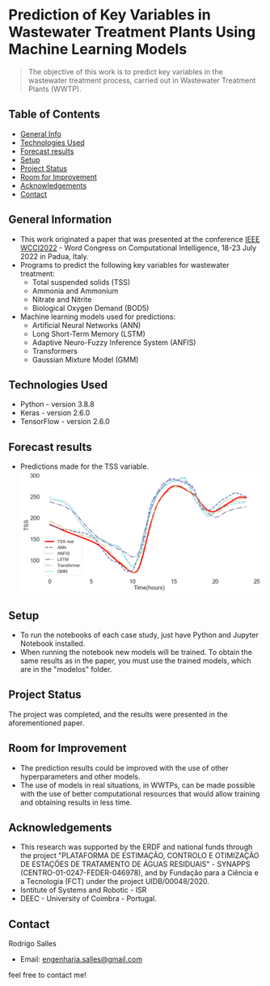 # Prediction of Key Variables in Wastewater Treatment Plants Using Machine Learning Models
> The objective of this work is to predict key variables in the wastewater treatment process, carried out in Wastewater Treatment Plants (WWTP).


## Table of Contents
* [General Info](#general-information)
* [Technologies Used](#technologies-used)
* [Forecast results](#Forecast-results)
* [Setup](#setup)
* [Project Status](#project-status)
* [Room for Improvement](#room-for-improvement)
* [Acknowledgements](#acknowledgements)
* [Contact](#contact)
<!-- * [License](#license) -->


## General Information
* This work originated a paper that was presented at the conference [IEEE WCCI2022](https://wcci2022.org/) - Word Congress on Computational Intelligence, 18-23 July 2022 in Padua, Italy.
* Programs to predict the following key variables for wastewater treatment:
  * Total suspended solids (TSS)
  * Ammonia and Ammonium
  * Nitrate and Nitrite
  * Biological Oxygen Demand (BOD5)
* Machine learning models used for predictions:
  * Artificial Neural Networks (ANN)
  * Long Short-Term Memory (LSTM)
  * Adaptive Neuro-Fuzzy Inference System (ANFIS)
  * Transformers
  * Gaussian Mixture Model (GMM)
<!-- You don't have to answer all the questions - just the ones relevant to your project. -->


## Technologies Used
- Python - version 3.8.8
- Keras - version 2.6.0
- TensorFlow - version 2.6.0


## Forecast results
* Predictions made for the TSS variable. 
![Forecast results](Figures/f2.png)
<!-- If you have screenshots you'd like to share, include them here. -->


## Setup
* To run the notebooks of each case study, just have Python and Jupyter Notebook installed.
* When running the notebook new models will be trained. To obtain the same results as in the paper, you must use the trained models, which are in the "modelos" folder.


## Project Status
The project was completed, and the results were presented in the aforementioned paper.


## Room for Improvement
* The prediction results could be improved with the use of other hyperparameters and other models.
* The use of models in real situations, in WWTPs, can be made possible with the use of better computational resources that would allow training and obtaining results in less time.


## Acknowledgements
* This research was supported by the ERDF and national funds through the project "PLATAFORMA DE ESTIMAÇÃO, CONTROLO E OTIMIZAÇÃO DE ESTAÇÕES DE TRATAMENTO DE ÁGUAS RESIDUAIS" - SYNAPPS (CENTRO-01-0247-FEDER-046978), and by Fundação para a Ciência e a Tecnologia (FCT) under the project UIDB/00048/2020.
* Isntitute of Systems and Robotic - ISR 
* DEEC - University of Coimbra - Portugal.



## Contact
Rodrigo Salles
* Email: engenharia.salles@gmail.com 

feel free to contact me!


<!-- Optional -->
<!-- ## License -->
<!-- This project is open source and available under the [... License](). -->

<!-- You don't have to include all sections - just the one's relevant to your project -->
